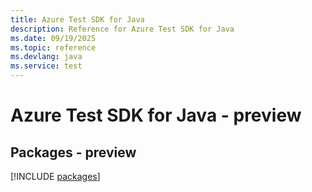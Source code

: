 ```yaml
---
title: Azure Test SDK for Java
description: Reference for Azure Test SDK for Java
ms.date: 09/19/2025
ms.topic: reference
ms.devlang: java
ms.service: test
---
```

# Azure Test SDK for Java - preview
## Packages - preview
[!INCLUDE [packages](test-index.md)]